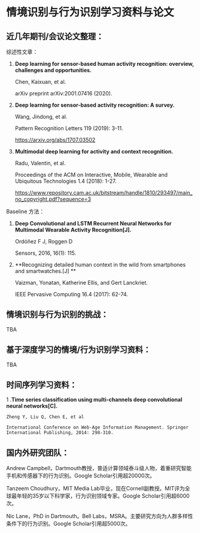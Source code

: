 # 情境识别与行为识别学习资料与论文

## 近几年期刊/会议论文整理：

综述性文章：

1. **Deep learning for sensor-based human activity recognition: overview, challenges and opportunities.**

    Chen, Kaixuan, et al.

    arXiv preprint arXiv:2001.07416 (2020).


2. **Deep learning for sensor-based activity recognition: A survey.**

    Wang, Jindong, et al.

    Pattern Recognition Letters 119 (2019): 3-11.

    https://arxiv.org/abs/1707.03502

3. **Multimodal deep learning for activity and context recognition.**

    Radu, Valentin, et al. 

    Proceedings of the ACM on Interactive, Mobile, Wearable and Ubiquitous Technologies 1.4 (2018): 1-27.

    https://www.repository.cam.ac.uk/bitstream/handle/1810/293497/main_no_copyright.pdf?sequence=3



Baseline 方法：

1. **Deep Convolutional and LSTM Recurrent Neural Networks for Multimodal Wearable Activity Recognition[J].**

    Ordóñez F J, Roggen D

    Sensors, 2016, 16(1): 115.


2. **Recognizing detailed human context in the wild from smartphones and smartwatches.[J] **

    Vaizman, Yonatan, Katherine Ellis, and Gert Lanckriet.

    IEEE Pervasive Computing 16.4 (2017): 62-74.



## 情境识别与行为识别的挑战：
TBA

## 基于深度学习的情境/行为识别学习资料：
TBA

## 时间序列学习资料：

1 .**Time series classification using multi-channels deep convolutional neural networks[C].**

    Zheng Y, Liu Q, Chen E, et al

    International Conference on Web-Age Information Management. Springer International Publishing, 2014: 298-310.

## 国内外研究团队：

Andrew Campbell，Dartmouth教授，普适计算领域泰斗级人物，着重研究智能手机和传感器下的行为识别。Google Scholar引用超20000次。

Tanzeem Choudhury，MIT Media Lab毕业，现在Cornell副教授。MIT评为全球最年轻的35岁以下科学家，行为识别领域专家。Google Scholar引用超6000次。

Nic Lane，PhD in Dartmouth。Bell Labs，MSRA。主要研究方向为人群多样性条件下的行为识别。Google Scholar引用超5000次。
